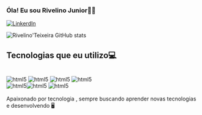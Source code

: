 ### Óla! Eu sou Rivelino Junior👋🏽

[![LinkerdIn](https://img.shields.io/badge/LinkedIn-0077B5?style=for-the-badge&logo=linkedin&logoColor=white)](www.linkedin.com/in/rivelino-junior-378b78259)

 ![Rivelino'Teixeira GitHub stats](https://github-readme-stats.vercel.app/api?username=rivelinoteixeira&show_icons=true&theme=dracula)

 ## Tecnologias que eu utilizo💻
 
<div style="display: inline_block"><br/>
    <img  aling="center" alt="html5" src="https://img.shields.io/badge/Python-14354C?style=for-the-badge&logo=python&logoColor=white"/>
   <img  aling="center" alt="html5" src="https://img.shields.io/badge/HTML5-E34F26?style=for-the-badge&logo=html5&logoColor=white"/>
   <img  aling="center" alt="html5" src="https://img.shields.io/badge/PHP-777BB4?style=for-the-badge&logo=php&logoColor=white"/>
   <img  aling="center" alt="html5" src="https://img.shields.io/badge/CSS3-1572B6?style=for-the-badge&logo=css3&logoColor=white"/><br/>
   <img  aling="center" alt="html5" src="https://img.shields.io/badge/Amazon_AWS-232F3E?style=for-the-badge&logo=amazon-aws&logoColor=white"/><img  aling="center" alt="html5" src="https://img.shields.io/badge/MySQL-00000F?style=for-the-badge&logo=mysql&logoColor=white"/>
   <img  aling="center" alt="html5" src="https://img.shields.io/badge/Laravel-FF2D20?style=for-the-badge&logo=laravel&logoColor=white"/>

</div><br/>
Apaixonado por tecnologia , sempre buscando aprender novas tecnologias e
desenvolvendo 🖥️
